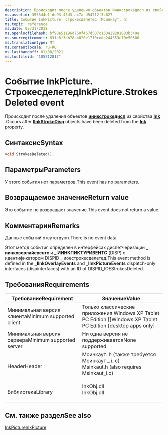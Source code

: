```yaml
---
description: Происходит после удаления объектов Иинкстрокедисп из свойства Ink.
ms.assetid: 395544e1-dc93-45d3-ac7a-d54712f3c027
title: Событие InkPicture. Строкесделетед (Мсинкаут. h)
ms.topic: reference
ms.date: 05/31/2018
ms.openlocfilehash: bf98e51196d760f467d507c133429201883b340e
ms.sourcegitcommit: 831e8f3db78ab820e1710cede244553c70e50500
ms.translationtype: MT
ms.contentlocale: ru-RU
ms.lasthandoff: 01/08/2021
ms.locfileid: "105712817"
---
```

# <a name="inkpicturestrokesdeleted-event"></a><span data-ttu-id="5cf2b-103">Событие InkPicture. Строкесделетед</span><span class="sxs-lookup"><span data-stu-id="5cf2b-103">InkPicture.StrokesDeleted event</span></span>

<span data-ttu-id="5cf2b-104">Происходит после удаления объектов [**иинкстрокедисп**](/windows/desktop/api/msinkaut/nn-msinkaut-iinkstrokedisp) из свойства [**Ink**](/windows/desktop/api/msinkaut/nf-msinkaut-iinkpicture-get_ink) .</span><span class="sxs-lookup"><span data-stu-id="5cf2b-104">Occurs after [**IInkStrokeDisp**](/windows/desktop/api/msinkaut/nn-msinkaut-iinkstrokedisp) objects have been deleted from the [**Ink**](/windows/desktop/api/msinkaut/nf-msinkaut-iinkpicture-get_ink) property.</span></span>

## <a name="syntax"></a><span data-ttu-id="5cf2b-105">Синтаксис</span><span class="sxs-lookup"><span data-stu-id="5cf2b-105">Syntax</span></span>


```C++
void StrokesDeleted();
```



## <a name="parameters"></a><span data-ttu-id="5cf2b-106">Параметры</span><span class="sxs-lookup"><span data-stu-id="5cf2b-106">Parameters</span></span>

<span data-ttu-id="5cf2b-107">У этого события нет параметров.</span><span class="sxs-lookup"><span data-stu-id="5cf2b-107">This event has no parameters.</span></span>

## <a name="return-value"></a><span data-ttu-id="5cf2b-108">Возвращаемое значение</span><span class="sxs-lookup"><span data-stu-id="5cf2b-108">Return value</span></span>

<span data-ttu-id="5cf2b-109">Это событие не возвращает значение.</span><span class="sxs-lookup"><span data-stu-id="5cf2b-109">This event does not return a value.</span></span>

## <a name="remarks"></a><span data-ttu-id="5cf2b-110">Комментарии</span><span class="sxs-lookup"><span data-stu-id="5cf2b-110">Remarks</span></span>

<span data-ttu-id="5cf2b-111">Данные событий отсутствуют.</span><span class="sxs-lookup"><span data-stu-id="5cf2b-111">There is no event data.</span></span>

<span data-ttu-id="5cf2b-112">Этот метод события определен в интерфейсах диспетчеризации **\_ иинковерлайевентс** и **\_ ИИНКПИКТУРИВЕНТС** (DISP) с идентификатором DISPID \_ иоестрокесделетед.</span><span class="sxs-lookup"><span data-stu-id="5cf2b-112">This event method is defined in the **\_IInkOverlayEvents** and **\_IInkPictureEvents** dispatch-only interfaces (dispinterfaces) with an ID of DISPID\_IOEStrokesDeleted.</span></span>

## <a name="requirements"></a><span data-ttu-id="5cf2b-113">Требования</span><span class="sxs-lookup"><span data-stu-id="5cf2b-113">Requirements</span></span>



| <span data-ttu-id="5cf2b-114">Требование</span><span class="sxs-lookup"><span data-stu-id="5cf2b-114">Requirement</span></span> | <span data-ttu-id="5cf2b-115">Значение</span><span class="sxs-lookup"><span data-stu-id="5cf2b-115">Value</span></span> |
|-------------------------------------|---------------------------------------------------------------------------------------------------------------------|
| <span data-ttu-id="5cf2b-116">Минимальная версия клиента</span><span class="sxs-lookup"><span data-stu-id="5cf2b-116">Minimum supported client</span></span><br/> | <span data-ttu-id="5cf2b-117">Только классические приложения Windows XP Tablet PC Edition \[\]</span><span class="sxs-lookup"><span data-stu-id="5cf2b-117">Windows XP Tablet PC Edition \[desktop apps only\]</span></span><br/>                                                       |
| <span data-ttu-id="5cf2b-118">Минимальная версия сервера</span><span class="sxs-lookup"><span data-stu-id="5cf2b-118">Minimum supported server</span></span><br/> | <span data-ttu-id="5cf2b-119">Ни одна версия не поддерживается</span><span class="sxs-lookup"><span data-stu-id="5cf2b-119">None supported</span></span><br/>                                                                                           |
| <span data-ttu-id="5cf2b-120">Header</span><span class="sxs-lookup"><span data-stu-id="5cf2b-120">Header</span></span><br/>                   | <dl> <span data-ttu-id="5cf2b-121"><dt>Мсинкаут. h (также требуется Мсинкаут \_ i. c)</dt></span><span class="sxs-lookup"><span data-stu-id="5cf2b-121"><dt>Msinkaut.h (also requires Msinkaut\_i.c)</dt></span></span> </dl> |
| <span data-ttu-id="5cf2b-122">Библиотека</span><span class="sxs-lookup"><span data-stu-id="5cf2b-122">Library</span></span><br/>                  | <dl> <span data-ttu-id="5cf2b-123"><dt>InkObj.dll</dt></span><span class="sxs-lookup"><span data-stu-id="5cf2b-123"><dt>InkObj.dll</dt></span></span> </dl>                               |



## <a name="see-also"></a><span data-ttu-id="5cf2b-124">См. также раздел</span><span class="sxs-lookup"><span data-stu-id="5cf2b-124">See also</span></span>

<dl> <dt>

[<span data-ttu-id="5cf2b-125">InkPicture</span><span class="sxs-lookup"><span data-stu-id="5cf2b-125">InkPicture</span></span>](inkpicture-control-reference.md)
</dt> </dl>

 

 




